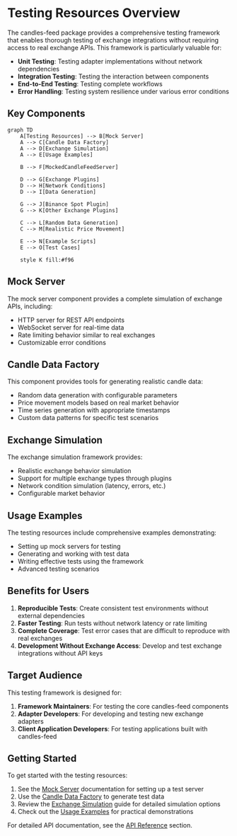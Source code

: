 # Testing Resources Overview

The candles-feed package provides a comprehensive testing framework that enables thorough testing of exchange integrations without requiring access to real exchange APIs. This framework is particularly valuable for:

- **Unit Testing**: Testing adapter implementations without network dependencies
- **Integration Testing**: Testing the interaction between components
- **End-to-End Testing**: Testing complete workflows
- **Error Handling**: Testing system resilience under various error conditions

## Key Components

```mermaid
graph TD
    A[Testing Resources] --> B[Mock Server]
    A --> C[Candle Data Factory]
    A --> D[Exchange Simulation]
    A --> E[Usage Examples]

    B --> F[MockedCandleFeedServer]
    
    D --> G[Exchange Plugins]
    D --> H[Network Conditions]
    D --> I[Data Generation]
    
    G --> J[Binance Spot Plugin]
    G --> K[Other Exchange Plugins]
    
    C --> L[Random Data Generation]
    C --> M[Realistic Price Movement]
    
    E --> N[Example Scripts]
    E --> O[Test Cases]
    
    style K fill:#f96
```

## Mock Server

The mock server component provides a complete simulation of exchange APIs, including:

- HTTP server for REST API endpoints
- WebSocket server for real-time data
- Rate limiting behavior similar to real exchanges
- Customizable error conditions

## Candle Data Factory

This component provides tools for generating realistic candle data:

- Random data generation with configurable parameters
- Price movement models based on real market behavior
- Time series generation with appropriate timestamps
- Custom data patterns for specific test scenarios

## Exchange Simulation

The exchange simulation framework provides:

- Realistic exchange behavior simulation
- Support for multiple exchange types through plugins
- Network condition simulation (latency, errors, etc.)
- Configurable market behavior

## Usage Examples

The testing resources include comprehensive examples demonstrating:

- Setting up mock servers for testing
- Generating and working with test data
- Writing effective tests using the framework
- Advanced testing scenarios

## Benefits for Users

1. **Reproducible Tests**: Create consistent test environments without external dependencies
2. **Faster Testing**: Run tests without network latency or rate limiting
3. **Complete Coverage**: Test error cases that are difficult to reproduce with real exchanges
4. **Development Without Exchange Access**: Develop and test exchange integrations without API keys

## Target Audience

This testing framework is designed for:

1. **Framework Maintainers**: For testing the core candles-feed components
2. **Adapter Developers**: For developing and testing new exchange adapters
3. **Client Application Developers**: For testing applications built with candles-feed

## Getting Started

To get started with the testing resources:

1. See the [Mock Server](mock_server.md) documentation for setting up a test server
2. Use the [Candle Data Factory](candle_data_factory.md) to generate test data
3. Review the [Exchange Simulation](exchange_simulation.md) guide for detailed simulation options
4. Check out the [Usage Examples](usage_examples.md) for practical demonstrations

For detailed API documentation, see the [API Reference](../api_reference/testing_resources.md) section.